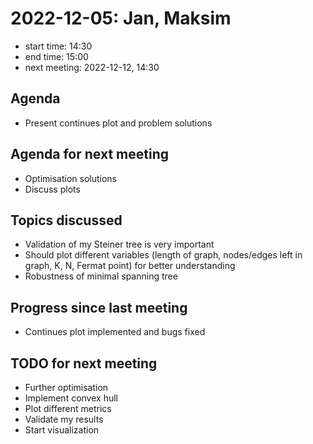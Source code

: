 # 2022-12-05: Jan, Maksim

* start time: 14:30
* end time: 15:00
* next meeting: 2022-12-12, 14:30

## Agenda

* Present continues plot and problem solutions

## Agenda for next meeting

* Optimisation solutions
* Discuss plots

## Topics discussed

* Validation of my Steiner tree is very important
* Should plot different variables (length of graph, nodes/edges left in graph, K, N, Fermat point) for better understanding
* Robustness of minimal spanning tree 

## Progress since last meeting

* Continues plot implemented and bugs fixed

## TODO for next meeting

* Further optimisation
* Implement convex hull
* Plot different metrics
* Validate my results
* Start visualization